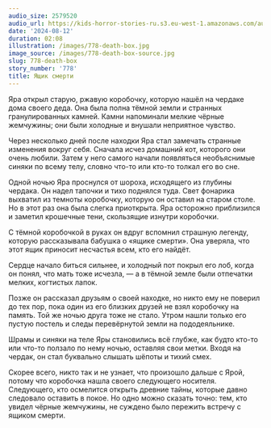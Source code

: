 ```yaml
---
audio_size: 2579520
audio_url: https://kids-horror-stories-ru.s3.eu-west-1.amazonaws.com/audio/778-death-box.mp3
date: '2024-08-12'
duration: 02:08
illustration: /images/778-death-box.jpg
image_source: /images/778-death-box-source.jpg
slug: 778-death-box
story_number: '778'
title: Ящик смерти
---
```


Яра открыл старую, ржавую коробочку, которую нашёл на чердаке дома своего деда. Она была полна тёмной земли и странных гранулированных камней. Камни напоминали мелкие чёрные жемчужины; они были холодные и внушали неприятное чувство.

Через несколько дней после находки Яра стал замечать странные изменения вокруг себя. Сначала исчез домашний кот, которого они очень любили. Затем у него самого начали появляться необъяснимые синяки по всему телу, словно что-то или кто-то толкал его во сне.

Одной ночью Яра проснулся от шороха, исходящего из глубины чердака. Он надел тапочки и тихо поднялся туда. Свет фонарика выхватил из темноты коробочку, которую он оставил на старом столе. Но в этот раз она была слегка приоткрыта. Яра осторожно приблизился и заметил крошечные тени, скользящие изнутри коробочки.

С тёмной коробочкой в руках он вдруг вспомнил страшную легенду, которую рассказывала бабушка о «ящике смерти». Она уверяла, что этот ящик приносит несчастья всем, кто его найдёт.

Сердце начало биться сильнее, и холодный пот покрыл его лоб, когда он понял, что мать тоже исчезла, — а в тёмной земле были отпечатки мелких, когтистых лапок.

Позже он рассказал друзьям о своей находке, но никто ему не поверил до тех пор, пока один из его близких друзей не взял коробочку на память. Той же ночью друга тоже не стало. Утром нашли только его пустую постель и следы перевёрнутой земли на пододеяльнике.

Шрамы и синяки на теле Яры становились всё глубже, как будто кто-то или что-то ползало по нему ночью, оставляя свои метки. Входя на чердак, он стал буквально слышать шёпоты и тихий смех.

Скорее всего, никто так и не узнает, что произошло дальше с Ярой, потому что коробочка нашла своего следующего носителя. Следующего, кто осмелится открыть древние тайны, которые давно следовало оставить в покое. Но одно можно сказать точно: тем, кто увидел чёрные жемчужины, не суждено было пережить встречу с ящиком смерти.